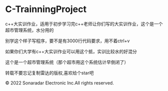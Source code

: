 # C-TrainningProject

c++大实训作业，适用于初步学习完c++老师让你们写的大实训作业，这个是一个超市管理系统，水分用的

别学这个样子写程序，要不是有3000行代码要求，用不着ctrl+v

如果你们大学有c++大实训作业可以用这个抵，实训比较水的好混分

这个是一个超市管理系统（那个超市用这个系统估计早倒闭了）

转载不要忘记复制雷达的版权,喜欢给个star吧

© 2022 Sonaradar Electronic Inc.All rights reserved.
